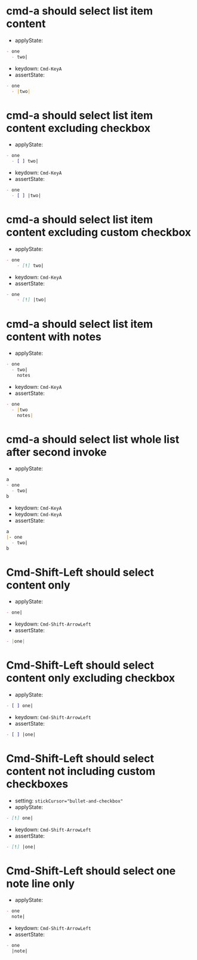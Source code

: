 # cmd-a should select list item content

- applyState:

```md
- one
  - two|
```

- keydown: `Cmd-KeyA`
- assertState:

```md
- one
  - |two|
```

# cmd-a should select list item content excluding checkbox

- applyState:

```md
- one
  - [ ] two|
```

- keydown: `Cmd-KeyA`
- assertState:

```md
- one
  - [ ] |two|
```

# cmd-a should select list item content excluding custom checkbox

- applyState:

```md
- one
    - [!] two|
```

- keydown: `Cmd-KeyA`
- assertState:

```md
- one
    - [!] |two|
```

# cmd-a should select list item content with notes

- applyState:

```md
- one
  - two|
    notes
```

- keydown: `Cmd-KeyA`
- assertState:

```md
- one
  - |two
    notes|
```

# cmd-a should select list whole list after second invoke

- applyState:

```md
a
- one
  - two|
b
```

- keydown: `Cmd-KeyA`
- keydown: `Cmd-KeyA`
- assertState:

```md
a
|- one
  - two|
b
```

# Cmd-Shift-Left should select content only

- applyState:

```md
- one|
```

- keydown: `Cmd-Shift-ArrowLeft`
- assertState:

```md
- |one|
```

# Cmd-Shift-Left should select content only excluding checkbox

- applyState:

```md
- [ ] one|
```

- keydown: `Cmd-Shift-ArrowLeft`
- assertState:

```md
- [ ] |one|
```

# Cmd-Shift-Left should select content not including custom checkboxes

- setting: `stickCursor="bullet-and-checkbox"`
- applyState:

```md
- [!] one|
```

- keydown: `Cmd-Shift-ArrowLeft`
- assertState:

```md
- [!] |one|
```

# Cmd-Shift-Left should select one note line only

- applyState:

```md
- one
  note|
```

- keydown: `Cmd-Shift-ArrowLeft`
- assertState:

```md
- one
  |note|
```
